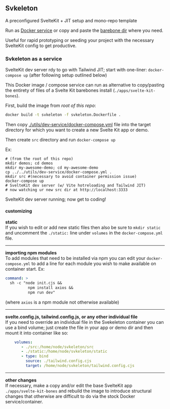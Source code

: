 ## Svkeleton

A preconfigured SvelteKit + JIT setup and mono-repo template

Run as [Docker service](#svkeleton-as-a-service) or copy and paste the [barebone dir] where you need. 

Useful for rapid prototyping or seeding your project with the necessary SvelteKit config to get productive. 


### Svkeleton as a service

SvelteKit dev server rdy to go with Tailwind JIT; start with one-liner: `docker-compose up` (after following setup outlined below)

This Docker image / compose service can run as alternative to copy/pasting the entirety of files of a Svelte Kit barebones install (`./apps/svelte-kit-bones`).     

First, build the image from *root of this repo*: 

```bash
docker build -t svkeleton -f svkeleton.Dockerfile .
```

Then copy [./utils/dev-service/docker-compose.yml] file into the target directory for which you want to create a new Svelte Kit app or demo.  

Then create `src` directory and run `docker-compose up`

Ex: 

```
# (from the root of this repo)
mkdir demos; cd demos
mkdir my-awesome-demo; cd my-awesome-demo
cp ../../utils/dev-service/docker-compose.yml .
mkdir src #(necessary to avoid container permission issue)
docker-compose up
# SvelteKit dev server (w/ Vite hotreloading and Tailwind JIT)
# now watching ur new src dir at http://localhost:3333
```

SvelteKit dev server running; now get to coding! 

#### customizing

**static**  
If you wish to edit or add new static files then also be sure to `mkdir static` and uncomment the `./static:` line under `volumes` in the `docker-compose.yml` file. 

---

**importing npm modules**  
To add modules that need to be installed via npm you can edit your `docker-compose.yml` to add a line for each module you wish to make available on container start. Ex: 
```yml
command: >
  sh -c "node init.cjs && 
          npm install axios &&
          npm run dev"       
```
(where `axios` is a npm module not otherwise available)

---


**svelte.config.js, tailwind.config.js, or any other individual file**  
If you need to override an individual file in the Svekeleton container you can use a bind volume; just create the file in your app or demo dir and then mount it into container like so: 
```yml
    volumes:
       - ./src:/home/node/svkeleton/src
       - ./static:/home/node/svkeleton/static
       - type: bind 
         source: ./tailwind.config.cjs
         target: /home/node/svkeleton/tailwind.config.cjs
```
---

**other changes**  
If necessary, make a copy and/or edit the base SvelteKit app `./apps/svelte-kit-bones` and rebuild the image to introduce structural changes that otherwise are difficult to do via the stock Docker service/container.


[Docker service]:/utils/dev-service/README.md
[barebone dir]:/apps/svelte-kit-bones/README.md
[./utils/dev-service/docker-compose.yml]:./utils/dev-service/docker-compose.yml